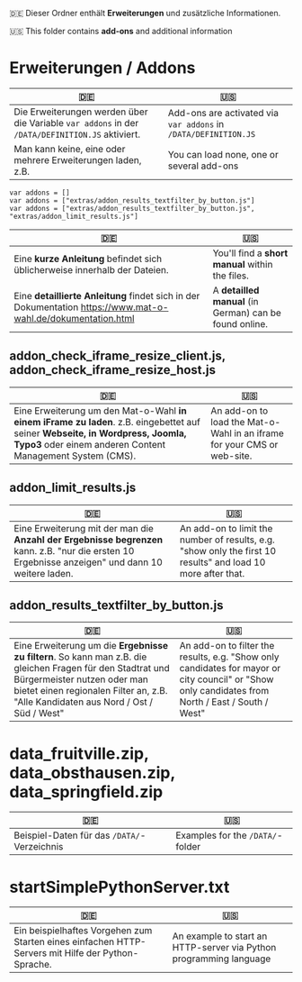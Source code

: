 :de: Dieser Ordner enthält **Erweiterungen** und zusätzliche Informationen. 

:us: This folder contains **add-ons** and additional information

# Erweiterungen / Addons

:de: | :us:
---- | ----
Die Erweiterungen werden über die Variable `var addons` in der `/DATA/DEFINITION.JS` aktiviert. | Add-ons are activated via `var addons` in `/DATA/DEFINITION.JS`
Man kann keine, eine oder mehrere Erweiterungen laden, z.B. | You can load none, one or several add-ons

```  	
var addons = []
var addons = ["extras/addon_results_textfilter_by_button.js"]
var addons = ["extras/addon_results_textfilter_by_button.js", "extras/addon_limit_results.js"]
```

:de: | :us:
---- | ----
Eine **kurze Anleitung** befindet sich üblicherweise innerhalb der Dateien. | You'll find a **short manual** within the files.
Eine **detaillierte Anleitung** findet sich in der Dokumentation https://www.mat-o-wahl.de/dokumentation.html | A **detailled manual** (in German) can be found online.

## addon_check_iframe_resize_client.js, addon_check_iframe_resize_host.js

:de: | :us:
---- | ----
Eine Erweiterung um den Mat-o-Wahl **in einem iFrame zu laden**. z.B. eingebettet auf seiner **Webseite, in Wordpress, Joomla, Typo3** oder einem anderen Content Management System (CMS). | An add-on to load the Mat-o-Wahl in an iframe for your CMS or web-site.

## addon_limit_results.js

:de: | :us:
---- | ----
Eine Erweiterung mit der man die **Anzahl der Ergebnisse begrenzen** kann. z.B. "nur die ersten 10 Ergebnisse anzeigen" und dann 10 weitere laden. | An add-on to limit the number of results, e.g. "show only the first 10 results" and load 10 more after that.

## addon_results_textfilter_by_button.js

:de: | :us:
---- | ----
Eine Erweiterung um die **Ergebnisse zu filtern**. So kann man z.B. die gleichen Fragen für den Stadtrat und Bürgermeister nutzen oder man bietet einen regionalen Filter an, z.B. "Alle Kandidaten aus Nord / Ost / Süd / West" | An add-on to filter the results, e.g. "Show only candidates for mayor or city council" or "Show only candidates from North / East / South / West"

# data_fruitville.zip, data_obsthausen.zip, data_springfield.zip

:de: | :us:
---- | ----
Beispiel-Daten für das `/DATA/`-Verzeichnis | Examples for the `/DATA/`-folder

# startSimplePythonServer.txt

:de: | :us:
---- | ----
Ein beispielhaftes Vorgehen zum Starten eines einfachen HTTP-Servers mit Hilfe der Python-Sprache. | An example to start an HTTP-server via Python programming language
